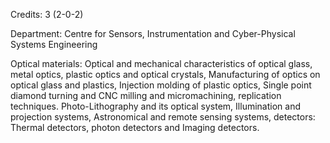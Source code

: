 Credits: 3 (2-0-2)

Department: Centre for Sensors, Instrumentation and Cyber-Physical Systems Engineering

Optical materials: Optical and mechanical characteristics of optical glass, metal optics, plastic optics and optical crystals, Manufacturing of optics on optical glass and plastics, Injection molding of plastic optics, Single point diamond turning and CNC milling and micromachining, replication techniques. Photo-Lithography and its optical system, Illumination and projection systems, Astronomical and remote sensing systems, detectors: Thermal detectors, photon detectors and Imaging detectors.